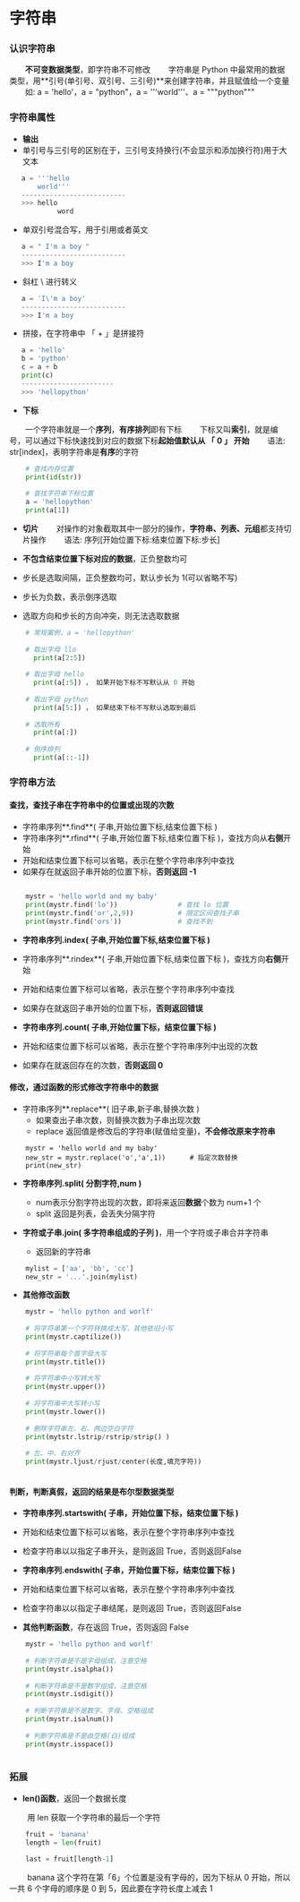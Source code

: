 # 字符串
### 认识字符串
&emsp;&emsp;**不可变数据类型**，即字符串不可修改
&emsp;&emsp;字符串是 Python 中最常用的数据类型，用**引号(单引号、双引号、三引号)**来创建字符串，并且赋值给一个变量
&emsp;&emsp;如: a = 'hello'，a = "python"，a = '''world'''、a = """python"""

### 字符串属性
*  **输出**
 * 单引号与三引号的区别在于，三引号支持换行(不会显示和添加换行符)用于大文本
 
 ```python
    a = '''hello
        world'''
    --------------------------
    >>> hello
             word
 ```
 * 单双引号混合写，用于引用或者英文
  
 ```python
    a = " I'm a boy "
    --------------------------
    >>> I'm a boy

 ```
 * 斜杠 \ 进行转义
 
 ```python
    a = 'I\'m a boy'
    --------------------------
    >>> I'm a boy
 ```
 
 * 拼接，在字符串中 「 + 」是拼接符
 
 ```python
    a = 'hello'
    b = 'python'
    c = a + b
    print(c)
    -----------------------
    >>> 'hellopython'
 ```


*  **下标**

&emsp;&emsp;一个字符串就是一个**序列**，**有序排列**即有下标
&emsp;&emsp;下标又叫**索引**，就是编号，可以通过下标快速找到对应的数据下标**起始值默认从 「 0 」 开始** 
&emsp;&emsp;语法: str[index]，表明字符串是**有序**的字符


```python
    # 查找内存位置
    print(id(str))
    
    # 查找字符串下标位置
    a = 'hellopython'
    print(a[1])

```


*  **切片**
&emsp;&emsp;对操作的对象截取其中一部分的操作，**字符串、列表、元组**都支持切片操作
&emsp;&emsp;语法: 序列[开始位置下标:结束位置下标:步长]

  *  **不包含结束位置下标对应的数据**，正负整数均可
  *  步长是选取间隔，正负整数均可，默认步长为 1(可以省略不写)
  *  步长为负数，表示倒序选取
  *  选取方向和步长的方向冲突，则无法选取数据
  
  


```python
    # 常规案例，a = 'hellopython' 
    
    # 取出字母 llo
      print(a[2:5])
      
    # 取出字母 hello
      print(a[:5]) ， 如果开始下标不写默认从 0 开始
      
    # 取出字母 python
      print(a[5:]) ， 如果结束下标不写默认选取到最后
      
    # 选取所有
      print(a[:])
      
    # 倒序排列
      print(a[::-1]) 

```

### 字符串方法
#### 查找，查找子串在字符串中的位置或出现的次数

*  字符串序列**.find**( 子串,开始位置下标,结束位置下标 ) 
  *  字符串序列**.rfind**( 子串,开始位置下标,结束位置下标 )，查找方向从**右侧**开始
  *  开始和结束位置下标可以省略，表示在整个字符串序列中查找
  *  如果存在就返回子串开始的位置下标，**否则返回 -1**

```python

    mystr = 'hello world and my baby'
    print(mystr.find('lo'))               # 查找 lo 位置
    print(mystr.find('or',2,9))           # 限定区间查找子串
    print(mystr.find('ors'))              # 查找不到

```

*  **字符串序列.index( 子串,开始位置下标,结束位置下标 )**
  *  字符串序列**.rindex**( 子串,开始位置下标,结束位置下标 )，查找方向**右侧**开始
  *  开始和结束位置下标可以省略，表示在整个字符串序列中查找
  *  如果存在就返回子串开始的位置下标，**否则返回错误** 
  
  
*  **字符串序列.count( 子串,开始位置下标，结束位置下标 )**
  *  开始和结束位置下标可以省略，表示在整个字符串序列中出现的次数
  *  如果存在就返回存在的次数，**否则返回 0**


#### 修改，通过函数的形式修改字符串中的数据

* 字符串序列**.replace**( 旧子串,新子串,替换次数 )
  *  如果查出子串次数，则替换次数为子串出现次数
  *  replace 返回值是修改后的字符串(赋值给变量)，**不会修改原来字符串**

```
    mystr = 'hello world and my baby'
    new_str = mystr.replace('o','a',1))      # 指定次数替换
    print(new_str)
```

* **字符串序列.split( 分割字符,num )**
  *  num表示分割字符出现的次数，即将来返回**数据**个数为 num+1 个
  *  split 返回是列表，会丢失分隔字符


* **字符或子串.join( 多字符串组成的子列 )**，用一个字符或子串合并字符串
  * 返回新的字符串


```python
    mylist = ['aa', 'bb', 'cc']
    new_str = '...'.join(mylist)

```

* **其他修改函数**


```python
    mystr = 'hello python and worlf'
    
    # 将字符串第一个字符转换成大写，其他依旧小写
    print(mystr.captilize())
    
    # 将字符串每个首字母大写
    print(mystr.title())
    
    # 将字符串中小写转大写
    print(mystr.upper())
    
    # 将字符串中大写转小写
    print(mystr.lower())
   
    # 删除字符串左、右、两边空白字符
    print(mytstr.lstrip/rstrip/strip() )
    
    # 左、中、右对齐
    print(mystr.ljust/rjust/center(长度,填充字符))
    
```

#### 判断，判断真假，返回的结果是布尔型数据类型

*  **字符串序列.startswith( 子串，开始位置下标，结束位置下标 )**
  *  开始和结束位置下标可以省略，表示在整个字符串序列中查找
  *  检查字符串以以指定子串开头，是则返回 True，否则返回False
  

*  **字符串序列.endswith( 子串，开始位置下标，结束位置下标 )**
  *  开始和结束位置下标可以省略，表示在整个字符串序列中查找
  *  检查字符串以以指定子串结尾，是则返回 True，否则返回False


* **其他判断函数**，存在返回 True，否则返回 False


```python
    mystr = 'hello python and worlf'
    
    # 判断字符串是不是字母组成，注意空格
    print(mystr.isalpha())
    
    # 判断字符串是不是数字组成，注意空格
    print(mystr.isdigit())
    
    # 判断字符串是不是数字、字母、空格组成
    print(mystr.isalnum())
    
    # 判断字符串是不是由空格(白)组成
    print(mystr.isspace())
    
```


### 拓展
*  **len()函数**，返回一个数据长度

&emsp;&emsp; 用 len 获取一个字符串的最后一个字符
```python
    fruit = 'banana'
    length = len(fruit)
    
    last = fruit[length-1] 

```
&emsp;&emsp; banana 这个字符在第「6」个位置是没有字母的，因为下标从 0 开始，所以一共 6 个字母的顺序是 0 到 5，因此要在字符长度上减去 1


















        


   






